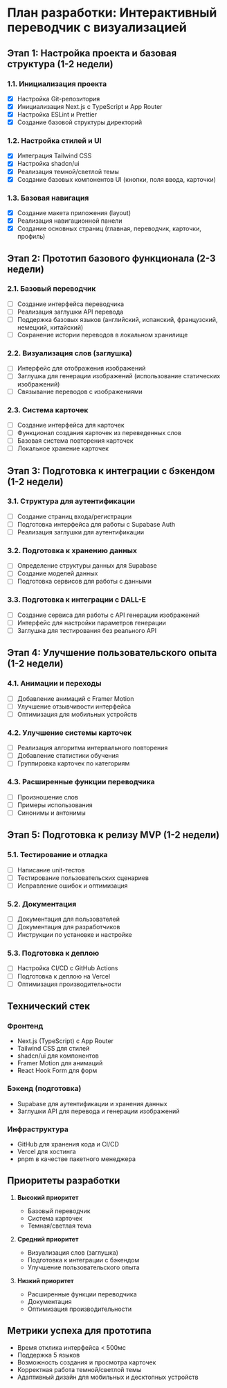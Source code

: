 # План разработки: Интерактивный переводчик с визуализацией

## Этап 1: Настройка проекта и базовая структура (1-2 недели)

### 1.1. Инициализация проекта
- [x] Настройка Git-репозитория
- [x] Инициализация Next.js с TypeScript и App Router
- [x] Настройка ESLint и Prettier
- [x] Создание базовой структуры директорий

### 1.2. Настройка стилей и UI
- [x] Интеграция Tailwind CSS
- [x] Настройка shadcn/ui
- [x] Реализация темной/светлой темы
- [x] Создание базовых компонентов UI (кнопки, поля ввода, карточки)

### 1.3. Базовая навигация
- [x] Создание макета приложения (layout)
- [x] Реализация навигационной панели
- [x] Создание основных страниц (главная, переводчик, карточки, профиль)

## Этап 2: Прототип базового функционала (2-3 недели)

### 2.1. Базовый переводчик
- [ ] Создание интерфейса переводчика
- [ ] Реализация заглушки API перевода
- [ ] Поддержка базовых языков (английский, испанский, французский, немецкий, китайский)
- [ ] Сохранение истории переводов в локальном хранилище

### 2.2. Визуализация слов (заглушка)
- [ ] Интерфейс для отображения изображений
- [ ] Заглушка для генерации изображений (использование статических изображений)
- [ ] Связывание переводов с изображениями

### 2.3. Система карточек
- [ ] Создание интерфейса для карточек
- [ ] Функционал создания карточек из переведенных слов
- [ ] Базовая система повторения карточек
- [ ] Локальное хранение карточек

## Этап 3: Подготовка к интеграции с бэкендом (1-2 недели)

### 3.1. Структура для аутентификации
- [ ] Создание страниц входа/регистрации
- [ ] Подготовка интерфейса для работы с Supabase Auth
- [ ] Реализация заглушки для аутентификации

### 3.2. Подготовка к хранению данных
- [ ] Определение структуры данных для Supabase
- [ ] Создание моделей данных
- [ ] Подготовка сервисов для работы с данными

### 3.3. Подготовка к интеграции с DALL-E
- [ ] Создание сервиса для работы с API генерации изображений
- [ ] Интерфейс для настройки параметров генерации
- [ ] Заглушка для тестирования без реального API

## Этап 4: Улучшение пользовательского опыта (1-2 недели)

### 4.1. Анимации и переходы
- [ ] Добавление анимаций с Framer Motion
- [ ] Улучшение отзывчивости интерфейса
- [ ] Оптимизация для мобильных устройств

### 4.2. Улучшение системы карточек
- [ ] Реализация алгоритма интервального повторения
- [ ] Добавление статистики обучения
- [ ] Группировка карточек по категориям

### 4.3. Расширенные функции переводчика
- [ ] Произношение слов
- [ ] Примеры использования
- [ ] Синонимы и антонимы

## Этап 5: Подготовка к релизу MVP (1-2 недели)

### 5.1. Тестирование и отладка
- [ ] Написание unit-тестов
- [ ] Тестирование пользовательских сценариев
- [ ] Исправление ошибок и оптимизация

### 5.2. Документация
- [ ] Документация для пользователей
- [ ] Документация для разработчиков
- [ ] Инструкции по установке и настройке

### 5.3. Подготовка к деплою
- [ ] Настройка CI/CD с GitHub Actions
- [ ] Подготовка к деплою на Vercel
- [ ] Оптимизация производительности

## Технический стек

### Фронтенд
- Next.js (TypeScript) с App Router
- Tailwind CSS для стилей
- shadcn/ui для компонентов
- Framer Motion для анимаций
- React Hook Form для форм

### Бэкенд (подготовка)
- Supabase для аутентификации и хранения данных
- Заглушки API для перевода и генерации изображений

### Инфраструктура
- GitHub для хранения кода и CI/CD
- Vercel для хостинга
- pnpm в качестве пакетного менеджера

## Приоритеты разработки

1. **Высокий приоритет**
   - Базовый переводчик
   - Система карточек
   - Темная/светлая тема

2. **Средний приоритет**
   - Визуализация слов (заглушка)
   - Подготовка к интеграции с бэкендом
   - Улучшение пользовательского опыта

3. **Низкий приоритет**
   - Расширенные функции переводчика
   - Документация
   - Оптимизация производительности

## Метрики успеха для прототипа

- Время отклика интерфейса < 500мс
- Поддержка 5 языков
- Возможность создания и просмотра карточек
- Корректная работа темной/светлой темы
- Адаптивный дизайн для мобильных и десктопных устройств
